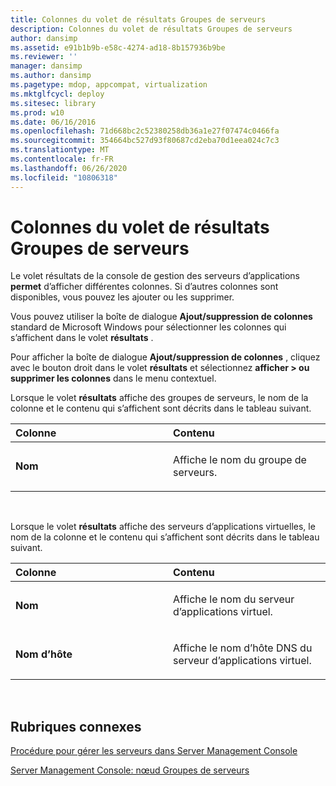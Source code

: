 ```yaml
---
title: Colonnes du volet de résultats Groupes de serveurs
description: Colonnes du volet de résultats Groupes de serveurs
author: dansimp
ms.assetid: e91b1b9b-e58c-4274-ad18-8b157936b9be
ms.reviewer: ''
manager: dansimp
ms.author: dansimp
ms.pagetype: mdop, appcompat, virtualization
ms.mktglfcycl: deploy
ms.sitesec: library
ms.prod: w10
ms.date: 06/16/2016
ms.openlocfilehash: 71d668bc2c52380258db36a1e27f07474c0466fa
ms.sourcegitcommit: 354664bc527d93f80687cd2eba70d1eea024c7c3
ms.translationtype: MT
ms.contentlocale: fr-FR
ms.lasthandoff: 06/26/2020
ms.locfileid: "10806318"
---
```

# Colonnes du volet de résultats Groupes de serveurs


Le volet résultats de la console de gestion des serveurs d’applications **permet** d’afficher différentes colonnes. Si d’autres colonnes sont disponibles, vous pouvez les ajouter ou les supprimer.

Vous pouvez utiliser la boîte de dialogue **Ajout/suppression de colonnes** standard de Microsoft Windows pour sélectionner les colonnes qui s’affichent dans le volet **résultats** .

Pour afficher la boîte de dialogue **Ajout/suppression de colonnes** , cliquez avec le bouton droit dans le volet **résultats** et sélectionnez **afficher &gt; ou supprimer les colonnes** dans le menu contextuel.

Lorsque le volet **résultats** affiche des groupes de serveurs, le nom de la colonne et le contenu qui s’affichent sont décrits dans le tableau suivant.

<table>
<colgroup>
<col width="50%" />
<col width="50%" />
</colgroup>
<thead>
<tr class="header">
<th align="left">Colonne</th>
<th align="left">Contenu</th>
</tr>
</thead>
<tbody>
<tr class="odd">
<td align="left"><p><strong>Nom</strong></p></td>
<td align="left"><p>Affiche le nom du groupe de serveurs.</p></td>
</tr>
</tbody>
</table>

 

Lorsque le volet **résultats** affiche des serveurs d’applications virtuelles, le nom de la colonne et le contenu qui s’affichent sont décrits dans le tableau suivant.

<table>
<colgroup>
<col width="50%" />
<col width="50%" />
</colgroup>
<thead>
<tr class="header">
<th align="left">Colonne</th>
<th align="left">Contenu</th>
</tr>
</thead>
<tbody>
<tr class="odd">
<td align="left"><p><strong>Nom</strong></p></td>
<td align="left"><p>Affiche le nom du serveur d’applications virtuel.</p></td>
</tr>
<tr class="even">
<td align="left"><p><strong>Nom d’hôte</strong></p></td>
<td align="left"><p>Affiche le nom d’hôte DNS du serveur d’applications virtuel.</p></td>
</tr>
</tbody>
</table>

 

## Rubriques connexes


[Procédure pour gérer les serveurs dans Server Management Console](how-to-manage-servers-in-the-server-management-console.md)

[Server Management Console: nœud Groupes de serveurs](server-management-console-server-groups-node.md)

 

 






